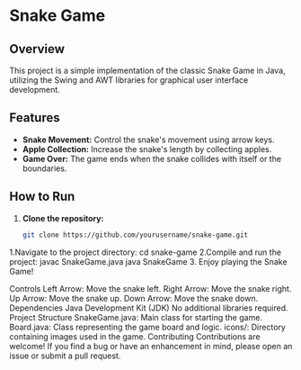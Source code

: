 # Snake Game

## Overview

This project is a simple implementation of the classic Snake Game in Java, utilizing the Swing and AWT libraries for graphical user interface development.

## Features

- **Snake Movement:** Control the snake's movement using arrow keys.
- **Apple Collection:** Increase the snake's length by collecting apples.
- **Game Over:** The game ends when the snake collides with itself or the boundaries.

## How to Run

1. **Clone the repository:**
   ```bash
   git clone https://github.com/yourusername/snake-game.git

1.Navigate to the project directory: cd snake-game
2.Compile and run the project: javac SnakeGame.java
java SnakeGame
3. Enjoy playing the Snake Game!


Controls
Left Arrow: Move the snake left.
Right Arrow: Move the snake right.
Up Arrow: Move the snake up.
Down Arrow: Move the snake down.
Dependencies
Java Development Kit (JDK)
No additional libraries required.
Project Structure
SnakeGame.java: Main class for starting the game.
Board.java: Class representing the game board and logic.
icons/: Directory containing images used in the game.
Contributing
Contributions are welcome! If you find a bug or have an enhancement in mind, please open an issue or submit a pull request.
